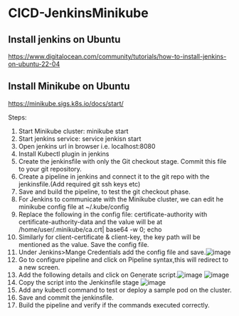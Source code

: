 # CICD-JenkinsMinikube

## Install jenkins on Ubuntu 
https://www.digitalocean.com/community/tutorials/how-to-install-jenkins-on-ubuntu-22-04

## Install Minikube on Ubuntu
https://minikube.sigs.k8s.io/docs/start/

Steps:
1. Start Minikube cluster:   minikube start
2. Start jenkins service:    service jenkisn start
3. Open jenkins url in browser i.e. localhost:8080
4. Install Kubectl plugin in jenkins
5. Create the jenkinsfile with only the Git checkout stage. Commit this file to your git repository.
6. Create a pipeline in jenkins and connect it to the git repo with the jenkinsfile.(Add required git ssh keys etc)
7. Save and build the pipeline, to test the git checkout phase.
8. For Jenkins to communicate with the Minikube cluster, we can edit he minikube config file at ~/.kube/config
9. Replace the following in the config file: certificate-authority with certificate-authority-data and the value will be at /home/user/.minikube/ca.crt| base64 -w 0; echo
10. Similarly for client-certificate & client-key, the key path will be mentioned as the value. Save the config file.
11. Under Jenkins>Mange Credentials add the config file and save.![image](https://github.com/heloise-viegas/CICD-JenkinsMinikube/assets/37453877/99be82aa-19ee-4e9e-ab5a-df94ffd148eb)
12. Go to configure pipeline and click on Pipeline syntax,this will redirect to a new screen.
13. Add the following details and click on Generate script.![image](https://github.com/heloise-viegas/CICD-JenkinsMinikube/assets/37453877/71969ae0-068f-4b49-8c8c-03b1f777ec95)
![image](https://github.com/heloise-viegas/CICD-JenkinsMinikube/assets/37453877/22cbebc9-0442-457b-beff-034de099eb2c)
14. Copy the script into the Jenkinsfile stage ![image](https://github.com/heloise-viegas/CICD-JenkinsMinikube/assets/37453877/6dbffabe-327b-4bc6-8d7f-0144a6b1e949)
15. Add any kubectl command to test or deploy a sample pod on the cluster.
16. Save and commit the jenkinsfile.
17. Build the pipeline and verify if the commands executed correctly.
